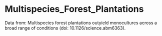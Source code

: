 # Multispecies_Forest_Plantations

Data from: Multispecies forest plantations outyield monocultures across a broad range of conditions (doi: 10.1126/science.abm6363).
